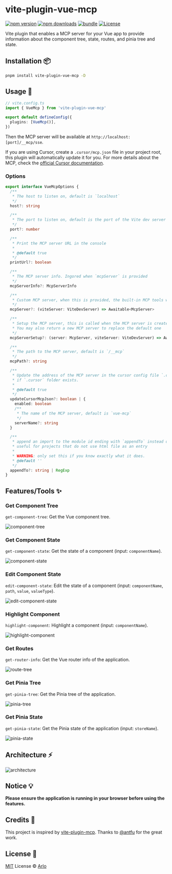 # vite-plugin-vue-mcp

[![npm version][npm-version-src]][npm-version-href]
[![npm downloads][npm-downloads-src]][npm-downloads-href]
[![bundle][bundle-src]][bundle-href]
[![License][license-src]][license-href]

Vite plugin that enables a MCP server for your Vue app to provide information about the component tree, state, routes, and pinia tree and state.

## Installation 📦

```bash
pnpm install vite-plugin-vue-mcp -D
```

## Usage 🔨

```ts
// vite.config.ts
import { VueMcp } from 'vite-plugin-vue-mcp'

export default defineConfig({
  plugins: [VueMcp()],
})
```

Then the MCP server will be available at `http://localhost:[port]/__mcp/sse`.

If you are using Cursor, create a `.cursor/mcp.json` file in your project root, this plugin will automatically update it for you. For more details about the MCP, check the [official Cursor documentation](https://docs.cursor.com/context/model-context-protocol).

### Options

```ts
export interface VueMcpOptions {
  /**
   * The host to listen on, default is `localhost`
   */
  host?: string

  /**
   * The port to listen on, default is the port of the Vite dev server
   */
  port?: number

  /**
   * Print the MCP server URL in the console
   *
   * @default true
   */
  printUrl?: boolean

  /**
   * The MCP server info. Ingored when `mcpServer` is provided
   */
  mcpServerInfo?: McpServerInfo

  /**
   * Custom MCP server, when this is provided, the built-in MCP tools will be ignored
   */
  mcpServer?: (viteServer: ViteDevServer) => Awaitable<McpServer>

  /**
   * Setup the MCP server, this is called when the MCP server is created
   * You may also return a new MCP server to replace the default one
   */
  mcpServerSetup?: (server: McpServer, viteServer: ViteDevServer) => Awaitable<void | McpServer>

  /**
   * The path to the MCP server, default is `/__mcp`
   */
  mcpPath?: string

  /**
   * Update the address of the MCP server in the cursor config file `.cursor/mcp.json`,
   * if `.cursor` folder exists.
   *
   * @default true
   */
  updateCursorMcpJson?: boolean | {
    enabled: boolean
    /**
     * The name of the MCP server, default is `vue-mcp`
     */
    serverName?: string
  }

  /**
   * append an import to the module id ending with `appendTo` instead of adding a script into body
   * useful for projects that do not use html file as an entry
   *
   * WARNING: only set this if you know exactly what it does.
   * @default ''
   */
  appendTo?: string | RegExp
}
```

## Features/Tools ✨

### Get Component Tree

`get-component-tree`: Get the Vue component tree.

![component-tree](./screenshots/component-tree.gif)

### Get Component State

`get-component-state`: Get the state of a component (input: `componentName`).

![component-state](./screenshots/component-state.gif)

### Edit Component State

`edit-component-state`: Edit the state of a component (input: `componentName`, `path`, `value`, `valueType`).

![edit-component-state](./screenshots/edit-component-state.gif)

### Highlight Component

`highlight-component`: Highlight a component (input: `componentName`).

![highlight-component](./screenshots/highlight-component.gif)

### Get Routes

`get-router-info`: Get the Vue router info of the application.

![route-tree](./screenshots/router-info.gif)

### Get Pinia Tree

`get-pinia-tree`: Get the Pinia tree of the application.

![pinia-tree](./screenshots/pinia-tree.gif)

### Get Pinia State

`get-pinia-state`: Get the Pinia state of the application (input: `storeName`).

![pinia-state](./screenshots/pinia-state.gif)

## Architecture ⚡️

![architecture](./screenshots/architecture.png)

## Notice 💡

**Please ensure the application is running in your browser before using the features.**

## Credits 💖

This project is inspired by [vite-plugin-mcp](https://github.com/antfu/nuxt-mcp/tree/main/packages/vite-plugin-mcp). Thanks to [@antfu](https://github.com/antfu) for the great work.

## License 📖

[MIT](./LICENSE) License © [Arlo](https://github.com/webfansplz)

<!-- Badges -->

[npm-version-src]: https://img.shields.io/npm/v/vite-plugin-vue-mcp?style=flat&colorA=080f12&colorB=1fa669
[npm-version-href]: https://npmjs.com/package/vite-plugin-vue-mcp
[npm-downloads-src]: https://img.shields.io/npm/dm/vite-plugin-vue-mcp?style=flat&colorA=080f12&colorB=1fa669
[npm-downloads-href]: https://npmjs.com/package/vite-plugin-vue-mcp
[bundle-src]: https://img.shields.io/bundlephobia/minzip/vite-plugin-vue-mcp?style=flat&colorA=080f12&colorB=1fa669&label=minzip
[bundle-href]: https://bundlephobia.com/result?p=vite-plugin-vue-mcp
[license-src]: https://img.shields.io/github/license/webfansplz/vite-plugin-vue-mcp.svg?style=flat&colorA=080f12&colorB=1fa669
[license-href]: https://github.com/webfansplz/vite-plugin-vue-mcp/blob/main/LICENSE
